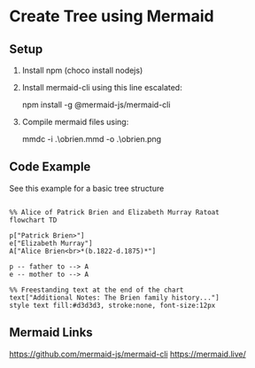 # Create Tree using Mermaid

## Setup

1. Install npm (choco install nodejs)

2. Install mermaid-cli using this line escalated: 

    npm install -g @mermaid-js/mermaid-cli

3. Compile mermaid files using:


    mmdc -i .\obrien.mmd -o .\obrien.png


## Code Example

See this example for a basic tree structure


```

%% Alice of Patrick Brien and Elizabeth Murray Ratoat
flowchart TD

p["Patrick Brien>"]
e["Elizabeth Murray"]
A["Alice Brien<br>*(b.1822-d.1875)*"]

p -- father to --> A
e -- mother to --> A

%% Freestanding text at the end of the chart
text["Additional Notes: The Brien family history..."]
style text fill:#d3d3d3, stroke:none, font-size:12px

``` 

## Mermaid Links

https://github.com/mermaid-js/mermaid-cli
https://mermaid.live/



